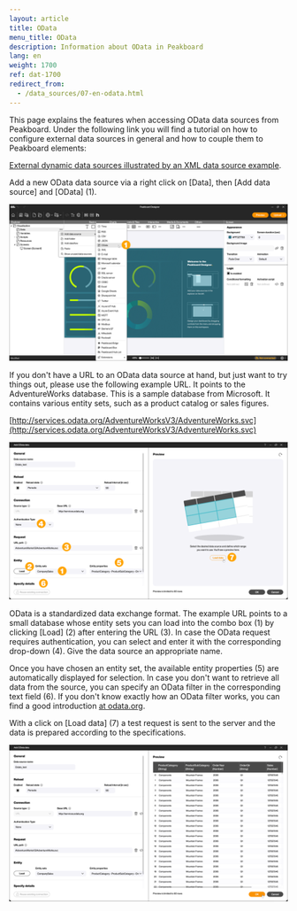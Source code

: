 ```yaml
---
layout: article
title: OData
menu_title: OData
description: Information about OData in Peakboard
lang: en
weight: 1700
ref: dat-1700
redirect_from:
  - /data_sources/07-en-odata.html
---
```


This page explains the features when accessing OData data sources from Peakboard. Under the following link you will find a tutorial on how to configure external data sources in general and how to couple them to Peakboard elements:

[External dynamic data sources illustrated by an XML data source example](/data_sources/en-xml-data.html).

Add a new OData data source via a right click on [Data], then [Add data source] and [OData] (1).

![Add OData](/assets/images/data-sources/odata/en_odata-01.png)

If you don't have a URL to an OData data source at hand, but just want to try things out, please use the following example URL. It points to the AdventureWorks database. This is a sample database from Microsoft. It contains various entity sets, such as a product catalog or sales figures.

[http://services.odata.org/AdventureWorksV3/AdventureWorks.svc](http://services.odata.org/AdventureWorksV3/AdventureWorks.svc)

![Odata dialog](/assets/images/data-sources/odata/en_odata-02.png)

OData is a standardized data exchange format. The example URL points to a small database whose entity sets you can load into the combo box (1) by clicking [Load] (2) after entering the URL (3). In case the OData request requires authentication, you can select and enter it with the corresponding drop-down (4). Give the data source an appropriate name.

Once you have chosen an entity set, the available entity properties (5) are automatically displayed for selection. In case you don't want to retrieve all data from the source, you can specify an OData filter in the corresponding text field (6). If you don't know exactly how an OData filter works, you can find a good introduction [at odata.org](https://www.odata.org/getting-started/basic-tutorial/#queryData).

With a click on [Load data] (7) a test request is sent to the server and the data is prepared according to the specifications.

![OData preview](/assets/images/data-sources/odata/en_odata-03.png)

